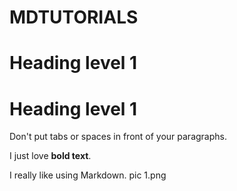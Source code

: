 # MDTUTORIALS
# Heading level 1
<h1>Heading level 1</h1>
Don't put tabs or spaces in front of your paragraphs.


I just love **bold text**.

I really like using Markdown.
pic 1.png

